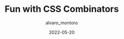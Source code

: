 ---
author: alvaro_montoro
date: 2022-05-20
draft: true
permalink: false
tags:
  - css
  - selectors
target_url: https://alvaromontoro.com/blog/68005/fun-with-css-combinators
title: Fun with CSS Combinators
---
